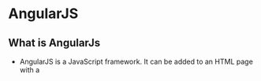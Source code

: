 # AngularJS #

## What is AngularJs ##

- AngularJS is a JavaScript framework. It can be added to an HTML page with a <script> tag.
- AngularJS extends HTML attributes with Directives, and binds data to HTML with Expressions.
- AngularJS is a JavaScript framework written in JavaScript.AngularJS is distributed as a JavaScript file, and can be added to a web page with a script tag:
> ```<script src="https://ajax.googleapis.com/ajax/libs/angularjs/1.6.9/angular.min.js"></script> ```

### AngularJS Extends HTML ###

- AngularJS extends HTML with ***ng-directives***. 
- The ***ng-app*** directive defines an AngularJS application.
- The ***ng-model*** directive binds the value of HTML controls (input, select, textarea) to application data.
- The ***ng-bind*** directive binds application data to the HTML view.
#### Example ####
<details>
<summary><h6>(chick here)</h6></summary>

```
<!DOCTYPE html>
<html>
<script src="https://ajax.googleapis.com/ajax/libs/angularjs/1.6.9/angular.min.js"></script>
<body>

<div ng-app="">
  <p>Name: <input type="text" ng-model="name"></p>
  <p ng-bind="name"></p>
</div>

</body>
</html> 
```
<p><h6>Explanation</h6>
<hr>

- AngularJS starts automatically when the web page has loaded.
- The ng-app directive tells AngularJS that the <div> element is the "owner" of an AngularJS application.
- The ng-model directive binds the value of the input field to the application variable name.
- The ng-bind directive binds the content of the <p> element to the application variable name.

</p>
</details>

### AngularJS Directives ###

- As you have already seen, AngularJS directives are HTML attributes with an ng prefix.
- The ng-init directive initializes AngularJS application variables.
#### Example ####
<details>
<summary><h6>(chick here)</h6></summary>

```
<div ng-app="" ng-init="firstName='John'">
<p>The name is <span ng-bind="firstName"></span></p>
</div>

```
</details>

### AngularJS Expressions ###

- AngularJS expressions are written inside double braces: {{ expression }}.
- AngularJS expressions bind AngularJS data to HTML the same way as the ng-bind directive.
- AngularJS will "output" data exactly where the expression is written:
#### Example ####
<details>
<summary><h6>(chick here)</h6></summary>

```
<div ng-app="">
  <p>My first expression: {{ 5 + 5 }}</p>
  <p>Name: <input type="text" ng-model="name"></p>
  <p>{{name}}</p>
</div>

```
</details>

### AngularJS Applications ###

- AngularJS modules define AngularJS applications.
- AngularJS controllers control AngularJS applications.
- The ng-app directive defines the application, the ng-controller directive defines the controller.

#### Example ####

<details>
<summary><h6>(chick here)</h6></summary>

```

<div ng-app="myApp" ng-controller="myCtrl">
First Name: <input type="text" ng-model="firstName"><br>
Last Name: <input type="text" ng-model="lastName"><br>
<br>
Full Name: {{firstName + " " + lastName}}

</div>

<script>
var app = angular.module('myApp', []);
app.controller('myCtrl', function($scope) {
  $scope.firstName= "John";
  $scope.lastName= "Doe";
});
</script>

```
</details>
